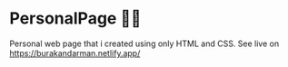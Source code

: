 # PersonalPage  👨‍💻
Personal web page that i created using only HTML and CSS. See live on https://burakandarman.netlify.app/
